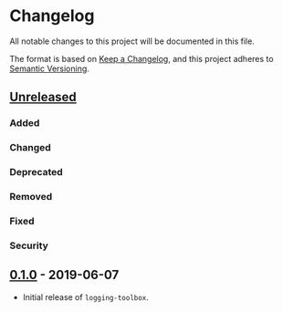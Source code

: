 # Changelog

All notable changes to this project will be documented in this file.

The format is based on [Keep a Changelog](https://keepachangelog.com/en/1.0.0/),
and this project adheres to [Semantic Versioning](https://semver.org/spec/v2.0.0.html).

## [Unreleased]
### Added
### Changed
### Deprecated
### Removed
### Fixed
### Security

## [0.1.0] - 2019-06-07

- Initial release of `logging-toolbox`.

[Unreleased]: https://github.com/thinnect/logging-toolbox/compare/0.1.0...dev
[0.1.0]: https://github.com/thinnect/logging-toolbox/tree/0.1.0

